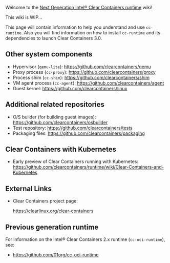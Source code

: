 Welcome to the [Next Generation Intel® Clear Containers runtime](https://github.com/clearcontainers/runtime) wiki!

This wiki is WIP...

This page will contain information to help you understand and use `cc-runtime`.
Also you will find information on how to install `cc-runtime` and its dependencies to launch Clear Containers 3.0.

## Other system components

- Hypervisor (`qemu-lite`): https://github.com/clearcontainers/qemu
- Proxy process (`cc-proxy`): https://github.com/clearcontainers/proxy
- Process shim (`cc-shim`): https://github.com/clearcontainers/shim
- VM agent process (`cc-agent`): https://github.com/clearcontainers/agent
- Guest kernel: https://github.com/clearcontainers/linux

## Additional related repositories

- O/S builder (for building guest images): https://github.com/clearcontainers/osbuilder
- Test repository: https://github.com/clearcontainers/tests
- Packaging files: https://github.com/clearcontainers/packaging

## Clear Containers with Kubernetes

- Early preview of Clear Containers running with Kubernetes: https://github.com/clearcontainers/runtime/wiki/Clear-Containers-and-Kubernetes

## External Links

- Clear Containers project page:

  https://clearlinux.org/clear-containers

## Previous generation runtime

For information on the Intel® Clear Containers 2.x runtime (`cc-oci-runtime`), see:

- https://github.com/01org/cc-oci-runtime